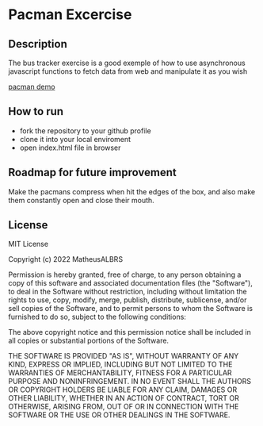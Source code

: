 # Pacman Excercise
## Description
The bus tracker exercise is a good exemple of how to use asynchronous javascript functions to fetch data from web and manipulate it as you wish

<a href="https://matheusalbrs.github.io/PacMenExercise/">pacman demo</a>

## How to run
<ul>
  <li>fork the repository to your github profile</li>
  <li>clone it into your local enviroment</li>
  <li>open index.html file in browser</li>
 </ul>
 
## Roadmap for future improvement
Make the pacmans compress when hit the edges of the box, and also make them constantly open and close their mouth.
 
## License
MIT License

Copyright (c) 2022 MatheusALBRS

Permission is hereby granted, free of charge, to any person obtaining a copy
of this software and associated documentation files (the "Software"), to deal
in the Software without restriction, including without limitation the rights
to use, copy, modify, merge, publish, distribute, sublicense, and/or sell
copies of the Software, and to permit persons to whom the Software is
furnished to do so, subject to the following conditions:

The above copyright notice and this permission notice shall be included in all
copies or substantial portions of the Software.

THE SOFTWARE IS PROVIDED "AS IS", WITHOUT WARRANTY OF ANY KIND, EXPRESS OR
IMPLIED, INCLUDING BUT NOT LIMITED TO THE WARRANTIES OF MERCHANTABILITY,
FITNESS FOR A PARTICULAR PURPOSE AND NONINFRINGEMENT. IN NO EVENT SHALL THE
AUTHORS OR COPYRIGHT HOLDERS BE LIABLE FOR ANY CLAIM, DAMAGES OR OTHER
LIABILITY, WHETHER IN AN ACTION OF CONTRACT, TORT OR OTHERWISE, ARISING FROM,
OUT OF OR IN CONNECTION WITH THE SOFTWARE OR THE USE OR OTHER DEALINGS IN THE
SOFTWARE.
